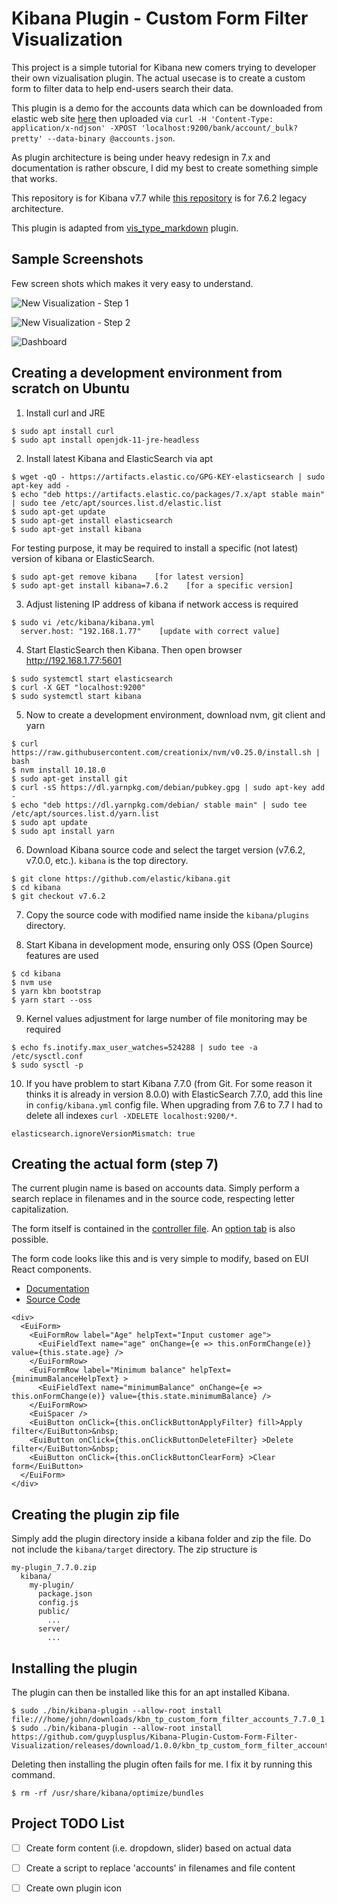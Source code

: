 # Kibana Plugin - Custom Form Filter Visualization 

This project is a simple tutorial for Kibana new comers trying to developer their own vizualisation plugin. The actual usecase is to create a custom form to filter data to help end-users search their data.

This plugin is a demo for the accounts data which can be downloaded from elastic web site [here](https://download.elastic.co/demos/kibana/gettingstarted/accounts.zip) then uploaded via `curl -H 'Content-Type: application/x-ndjson' -XPOST 'localhost:9200/bank/account/_bulk?pretty' --data-binary @accounts.json`.

As plugin architecture is being under heavy redesign in 7.x and documentation is rather obscure, I did my best to create something simple that works.

This repository is for Kibana v7.7 while [this repository](https://github.com/guyplusplus/Kibana-Plugin-Custom-Form-Filter-Visualization-Legacy) is for 7.6.2 legacy architecture.

This plugin is adapted from [vis_type_markdown](https://github.com/elastic/kibana/tree/7.8/src/plugins/vis_type_markdown) plugin.

## Sample Screenshots

Few screen shots which makes it very easy to understand.

![New Visualization - Step 1](./new-visualization1.png)

![New Visualization - Step 2](./new-visualization2.png)

![Dashboard](./dashboard.png)

## Creating a development environment from scratch on Ubuntu

1. Install curl and JRE

```
$ sudo apt install curl
$ sudo apt install openjdk-11-jre-headless
```

2. Install latest Kibana and ElasticSearch via apt

```
$ wget -qO - https://artifacts.elastic.co/GPG-KEY-elasticsearch | sudo apt-key add -
$ echo "deb https://artifacts.elastic.co/packages/7.x/apt stable main" | sudo tee /etc/apt/sources.list.d/elastic.list
$ sudo apt-get update
$ sudo apt-get install elasticsearch
$ sudo apt-get install kibana
```

For testing purpose, it may be required to install a specific (not latest) version of kibana or ElasticSearch.

```
$ sudo apt-get remove kibana    [for latest version]
$ sudo apt-get install kibana=7.6.2    [for a specific version]
```

3. Adjust listening IP address of kibana if network access is required

```
$ sudo vi /etc/kibana/kibana.yml
  server.host: "192.168.1.77"    [update with correct value]
```

4. Start ElasticSearch then Kibana. Then open browser http://192.168.1.77:5601

```
$ sudo systemctl start elasticsearch
$ curl -X GET "localhost:9200"
$ sudo systemctl start kibana
```

5. Now to create a development environment, download nvm, git client and yarn

```
$ curl https://raw.githubusercontent.com/creationix/nvm/v0.25.0/install.sh | bash 
$ nvm install 10.18.0
$ sudo apt-get install git
$ curl -sS https://dl.yarnpkg.com/debian/pubkey.gpg | sudo apt-key add -
$ echo "deb https://dl.yarnpkg.com/debian/ stable main" | sudo tee /etc/apt/sources.list.d/yarn.list
$ sudo apt update
$ sudo apt install yarn
```

6. Download Kibana source code and select the target version (v7.6.2, v7.0.0, etc.). `kibana` is the top directory.

```
$ git clone https://github.com/elastic/kibana.git
$ cd kibana
$ git checkout v7.6.2 
```

7. Copy the source code with modified name inside the `kibana/plugins` directory.

8. Start Kibana in development mode, ensuring only OSS (Open Source) features are used

```
$ cd kibana
$ nvm use
$ yarn kbn bootstrap
$ yarn start --oss
```

9. Kernel values adjustment for large number of file monitoring may be required

```
$ echo fs.inotify.max_user_watches=524288 | sudo tee -a /etc/sysctl.conf
$ sudo sysctl -p
```

10. If you have problem to start Kibana 7.7.0 (from Git. For some reason it thinks it is already in version 8.0.0) with ElasticSearch 7.7.0, add this line in `config/kibana.yml` config file. When upgrading from 7.6 to 7.7 I had to delete all indexes `curl -XDELETE localhost:9200/*`.

```
elasticsearch.ignoreVersionMismatch: true
```

## Creating the actual form (step 7)

The current plugin name is based on accounts data. Simply perform a search replace in filenames and in the source code, respecting letter capitalization.

The form itself is contained in the [controller file](https://github.com/guyplusplus/Kibana-Plugin-Custom-Form-Filter-Visualization/blob/master/vis_type_custom_form_filter_accounts/public/custom_form_filter_accounts_vis_controller.tsx). An [option tab](https://github.com/guyplusplus/Kibana-Plugin-Custom-Form-Filter-Visualization/blob/master/vis_type_custom_form_filter_accounts/public/custom_form_filter_accounts_options.tsx) is also possible.

The form code looks like this and is very simple to modify, based on EUI React components.
* [Documentation](https://elastic.github.io/eui/#/)
* [Source Code](https://github.com/elastic/eui)

```
<div>
  <EuiForm>
    <EuiFormRow label="Age" helpText="Input customer age">
      <EuiFieldText name="age" onChange={e => this.onFormChange(e)} value={this.state.age} />
    </EuiFormRow>
    <EuiFormRow label="Minimum balance" helpText={minimumBalanceHelpText} >
      <EuiFieldText name="minimumBalance" onChange={e => this.onFormChange(e)} value={this.state.minimumBalance} />
    </EuiFormRow>
    <EuiSpacer />
    <EuiButton onClick={this.onClickButtonApplyFilter} fill>Apply filter</EuiButton>&nbsp;
    <EuiButton onClick={this.onClickButtonDeleteFilter} >Delete filter</EuiButton>&nbsp;
    <EuiButton onClick={this.onClickButtonClearForm} >Clear form</EuiButton>
  </EuiForm>
</div>
```

## Creating the plugin zip file

Simply add the plugin directory inside a kibana folder and zip the file. Do not include the `kibana/target` directory. The zip structure is

```
my-plugin_7.7.0.zip
  kibana/
    my-plugin/
      package.json
      config.js
      public/
        ...
      server/
        ...
```

## Installing the plugin

The plugin can then be installed like this for an apt installed Kibana.

```
$ sudo ./bin/kibana-plugin --allow-root install file:///home/john/downloads/kbn_tp_custom_form_filter_accounts_7.7.0_1.0.0.zip
$ sudo ./bin/kibana-plugin --allow-root install https://github.com/guyplusplus/Kibana-Plugin-Custom-Form-Filter-Visualization/releases/download/1.0.0/kbn_tp_custom_form_filter_accounts_7.7.0_1.0.0.zip
```

Deleting then installing the plugin often fails for me. I fix it by running this command.

```
$ rm -rf /usr/share/kibana/optimize/bundles
```

## Project TODO List

- [ ] Create form content (i.e. dropdown, slider) based on actual data
- [ ] Create a script to replace 'accounts' in filenames and file content
- [ ] Create own plugin icon


